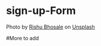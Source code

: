 # sign-up-Form

Photo by <a href="https://unsplash.com/@rishu_bhosale?utm_content=creditCopyText&utm_medium=referral&utm_source=unsplash">Rishu Bhosale</a> on <a href="https://unsplash.com/photos/a-large-white-dog-standing-on-top-of-a-lush-green-field-ms-HZqv5i08?utm_content=creditCopyText&utm_medium=referral&utm_source=unsplash">Unsplash</a>

#More to add
